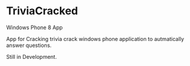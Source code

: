 # TriviaCracked
Windows Phone 8 App

App for Cracking trivia crack windows phone application to autmatically answer questions.

Still in Development.
